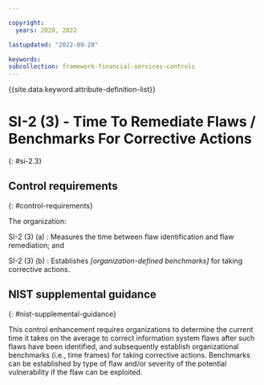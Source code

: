 ```yaml
---

copyright:
  years: 2020, 2022

lastupdated: "2022-09-28"

keywords: 
subcollection: framework-financial-services-controls
---
```


{{site.data.keyword.attribute-definition-list}}

         
# SI-2 (3) - Time To Remediate Flaws / Benchmarks For Corrective Actions
{: #si-2.3}

## Control requirements
{: #control-requirements}

The organization:

SI-2 (3) (a)
    : Measures the time between flaw identification and flaw remediation; and

SI-2 (3) (b)
    : Establishes _[organization-defined benchmarks]_ for taking corrective actions.

## NIST supplemental guidance
{: #nist-supplemental-guidance}

This control enhancement requires organizations to determine the current time it takes on the average to correct information system flaws after such flaws have been identified, and subsequently establish organizational benchmarks (i.e., time frames) for taking corrective actions. Benchmarks can be established by type of flaw and/or severity of the potential vulnerability if the flaw can be exploited.



